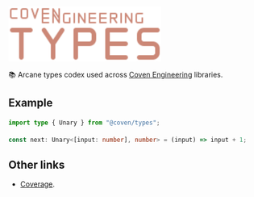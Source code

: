 <img alt="Coven Engineering Types logo" src="https://raw.githubusercontent.com/covenengineering/libraries/main/@coven/types/logo.svg" height="108" />

📚 Arcane types codex used across [Coven Engineering](https://coven.engineering)
libraries.

## Example

```typescript
import type { Unary } from "@coven/types";

const next: Unary<[input: number], number> = (input) => input + 1;
```

## Other links

- [Coverage](https://coveralls.io/github/covenengineering/libraries).
